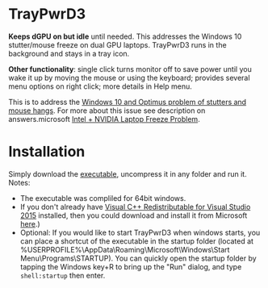 # TrayPwrD3
**Keeps dGPU on but idle** until needed. This addresses the Windows 10 stutter/mouse freeze on dual GPU laptops. TrayPwrD3 runs in the background and stays in a tray icon. 

**Other functionality**: single click turns monitor off to save power until you wake it up by moving the mouse or using the keyboard; provides several menu options on right click; more details in Help menu.

This is to address the [Windows 10 and Optimus problem of stutters and mouse hangs](https://forums.geforce.com/default/topic/860554/geforce-mobile-gpus/windows-10-and-optimus/15/). For more about this issue see description on answers.microsoft [Intel + NVIDIA Laptop Freeze Problem](https://answers.microsoft.com/en-us/windows/forum/windows_10-hardware/mobile-gtx-1060-freeze-problem/93e7004a-62b1-4211-8e37-4c136608865e).

# Installation
Simply download the [executable](https://github.com/jobeid/TrayPwrD3/tree/master/executable), uncompress it in any folder and run it. 
Notes:
- The executable was compliled for 64bit windows.
- If you don't already have [Visual C++ Redistributable for Visual Studio 2015](https://www.microsoft.com/en-us/download/details.aspx?id=48145) installed, then you could download and install it from Microsoft [here](https://go.microsoft.com/fwlink/?LinkId=746572).)
- Optional: If you would like to start TrayPwrD3 when windows starts, you can place a shortcut of the executable in the startup folder (located at %USERPROFILE%\AppData\Roaming\Microsoft\Windows\Start Menu\Programs\STARTUP). You can quickly open the startup folder by tapping the Windows key+R to bring up the "Run" dialog, and type `shell:startup` then enter.
